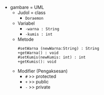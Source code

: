 - gambare = UML
  - Judol = class
    - `Doraemon`
  - Variabel
    - `-warna : String`
    - `-kumis : int`
  - Metode
    ```
    #setWarna (newWarna:String) : String
    +getWarna() : void
    #setKumis(newKumis: int) : int
    +getKumis(): void
    ```
  - Modifier (Pengaksesan)
    - `#` >> protected
    - `+` >> public
    - `-` >> private
